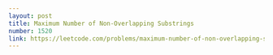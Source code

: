 ```yaml
---
layout: post
title: Maximum Number of Non-Overlapping Substrings
number: 1520
link: https://leetcode.com/problems/maximum-number-of-non-overlapping-substrings
---
```

